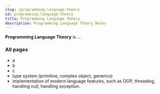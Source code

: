 ```yaml
---
slug: /programming-language-theory
id: programming-language-theory
title: Programming Language Theory
description: Programming Language Theory Notes
---
```


**Programming Language Theory** is ...

### All pages

- a
- b
- c
- type system (primitive, complex object, generics)
- implementation of modern language features, such as OOP, threading, handling null, handling exception.
